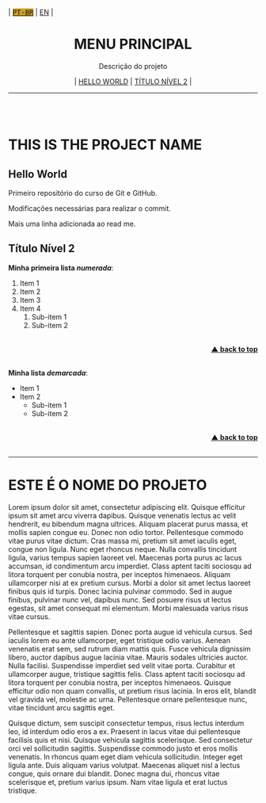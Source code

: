 <div id="home" align="left">
 
| <a href="#pt-br"><kbd style="background-color:#cca123;">PT-BR</kbd></a> 
| <a href="#en">EN</a> |
</div>

<div id="menu" align="center">
<h1>MENU PRINCIPAL</h1>
<p>Descrição do projeto</p>
 
| <a href="#hello-world">HELLO WORLD</a> 
| <a href="#título-nível-2">TÍTULO NÍVEL 2</a> |
</div>

___

<br/><br/>

<h1 id="en">THIS IS THE PROJECT NAME</h1>

## Hello World
 Primeiro repositório do curso de Git e GitHub.

Modificações necessárias para realizar o commit.

Mais uma linha adicionada ao read me.

## Título Nível 2

__Minha primeira lista *numerada*__:

1. Item 1
1. Item 2
0. Item 3
4. Item 4
   1. Sub-item 1
   1. Sub-item 2

<br/>
<div align="right">
    <b><a href="#home">▲ back to top</a></b>
</div>
<br/>

**Minha lista _demarcada_**:

* Item 1
* Item 2
   - Sub-item 1
   * Sub-item 2

<br/>
<div align="right">
    <b><a href="#home">▲ back to top</a></b>
</div>
<br/>

___

<h1 id="pt-br">ESTE É O NOME DO PROJETO</h1>

Lorem ipsum dolor sit amet, consectetur adipiscing elit. Quisque efficitur ipsum sit amet arcu viverra dapibus. Quisque venenatis lectus ac velit hendrerit, eu bibendum magna ultrices. Aliquam placerat purus massa, et mollis sapien congue eu. Donec non odio tortor. Pellentesque commodo vitae purus vitae dictum. Cras massa mi, pretium sit amet iaculis eget, congue non ligula. Nunc eget rhoncus neque. Nulla convallis tincidunt ligula, varius tempus sapien laoreet vel. Maecenas porta purus ac lacus accumsan, id condimentum arcu imperdiet. Class aptent taciti sociosqu ad litora torquent per conubia nostra, per inceptos himenaeos. Aliquam ullamcorper nisi at ex pretium cursus. Morbi a dolor sit amet lectus laoreet finibus quis id turpis. Donec lacinia pulvinar commodo. Sed in augue finibus, pulvinar nunc vel, dapibus nunc. Sed posuere risus ut lectus egestas, sit amet consequat mi elementum. Morbi malesuada varius risus vitae cursus.

Pellentesque et sagittis sapien. Donec porta augue id vehicula cursus. Sed iaculis lorem eu ante ullamcorper, eget tristique odio varius. Aenean venenatis erat sem, sed rutrum diam mattis quis. Fusce vehicula dignissim libero, auctor dapibus augue lacinia vitae. Mauris sodales ultricies auctor. Nulla facilisi. Suspendisse imperdiet sed velit vitae porta. Curabitur et ullamcorper augue, tristique sagittis felis. Class aptent taciti sociosqu ad litora torquent per conubia nostra, per inceptos himenaeos. Quisque efficitur odio non quam convallis, ut pretium risus lacinia. In eros elit, blandit vel gravida vel, molestie ac urna. Pellentesque ornare pellentesque nunc, vitae tincidunt arcu sagittis eget.

Quisque dictum, sem suscipit consectetur tempus, risus lectus interdum leo, id interdum odio eros a ex. Praesent in lacus vitae dui pellentesque facilisis quis et nisi. Quisque vehicula sagittis scelerisque. Sed consectetur orci vel sollicitudin sagittis. Suspendisse commodo justo et eros mollis venenatis. In rhoncus quam eget diam vehicula sollicitudin. Integer eget ligula ante. Duis aliquam varius volutpat. Maecenas aliquet nisl a lectus congue, quis ornare dui blandit. Donec magna dui, rhoncus vitae scelerisque et, pretium varius ipsum. Nam vitae ligula et erat luctus tristique.
